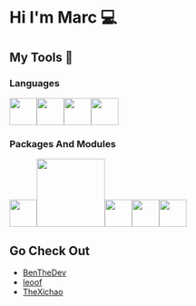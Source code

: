# Hi I'm Marc :computer:

## My Tools :hammer:

### Languages
<img src="https://www.pinclipart.com/picdir/big/55-552426_python-sticker-png-clipart.png" width="48"><img src="https://brandslogos.com/wp-content/uploads/images/large/java-logo-1.png" width="48"><img src="https://s3-eu-west-1.amazonaws.com/qt-showroom/uploads/2014/08/qml_creator_icon512-300x300.png" width="48"><img src="https://upload.wikimedia.org/wikipedia/commons/f/fc/Qt_logo_2013.svg" width="48">

### Packages And Modules
<img src="https://brandslogos.com/wp-content/uploads/images/large/django-logo.png" width="48"><img src="https://upload.wikimedia.org/wikipedia/commons/thumb/3/3c/Flask_logo.svg/1280px-Flask_logo.svg.png" width="120"><img src="https://user-images.githubusercontent.com/50221806/86498201-a8bd8680-bd39-11ea-9d08-66b610a8dc01.png" width="48"><img src="https://cdn.iconscout.com/icon/free/png-512/postgresql-11-1175122.png" width="48"><img src="https://avatars.githubusercontent.com/u/8216893?s=200&v=4" width="48">

## Go Check Out
* [BenTheDev](https://github.com/BenNeighbour)
* [leoof](https://github.com/leoof)
* [TheXichao](https://github.com/TheXichao)
